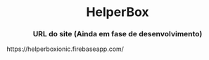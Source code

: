 <h1 align="center">HelperBox</h1>

<h3 align="center">URL do site (Ainda em fase de desenvolvimento)</h3>
https://helperboxionic.firebaseapp.com/


